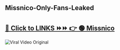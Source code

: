 
 ## Missnico-Only-Fans-Leaked

# <h2><a href="https://clipsfans.com/Missnico&ref=git">🔗 Click to LINKS ⏩⏩ 👉 🟢 Missnico </a></h2>

<a href="https://clipsfans.com/Missnico&ref=git" rel="nofollow" data-target="animated-image.originalLink"><img src="https://i.ibb.co.com/xMMVF88/686577567.gif" alt="Viral Video Original" style="max-width: 100%; display: inline-block;" data-target="animated-image.originalImage"></a>
